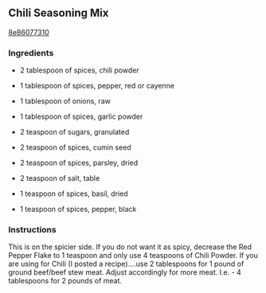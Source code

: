 ## Chili Seasoning Mix

[8e86077310](https://cookpad.com/us/recipes/359898-chili-seasoning-mix)

### Ingredients

 - 2 tablespoon of spices, chili powder

 - 1 tablespoon of spices, pepper, red or cayenne

 - 1 tablespoon of onions, raw

 - 1 tablespoon of spices, garlic powder

 - 2 teaspoon of sugars, granulated

 - 2 teaspoon of spices, cumin seed

 - 2 teaspoon of spices, parsley, dried

 - 2 teaspoon of salt, table

 - 1 teaspoon of spices, basil, dried

 - 1 teaspoon of spices, pepper, black

### Instructions

This is on the spicier side. If you do not want it as spicy, decrease the Red Pepper Flake to 1 teaspoon and only use 4 teaspoons of Chili Powder. If you are using for Chili (I posted a recipe)....use 2 tablespoons for 1 pound of ground beef/beef stew meat. Adjust accordingly for more meat. I.e. - 4 tablespoons for 2 pounds of meat.